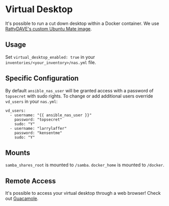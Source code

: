 # Virtual Desktop

It's possible to run a cut down desktop within a Docker container. We use
[RattyDAVE's custom Ubuntu Mate image](https://github.com/RattyDAVE/docker-ubuntu-xrdp-mate-custom).

## Usage

Set `virtual_desktop_enabled: true` in your `inventories/<your_inventory>/nas.yml` file.

## Specific Configuration

By default `ansible_nas_user` will be granted access with a password of `topsecret` with
sudo rights. To change or add additional users override `vd_users` in your `nas.yml`:

```
vd_users:
  - username: "{{ ansible_nas_user }}"
    password: "topsecret"
    sudo: "Y"
  - username: "larrylaffer"
    password: "kensentme"
    sudo: "Y"
```

## Mounts

`samba_shares_root` is mounted to `/samba`. `docker_home` is mounted to `/docker`.

## Remote Access

It's possible to access your virtual desktop through a web browser! Check out
[Guacamole](guacamole.md).
